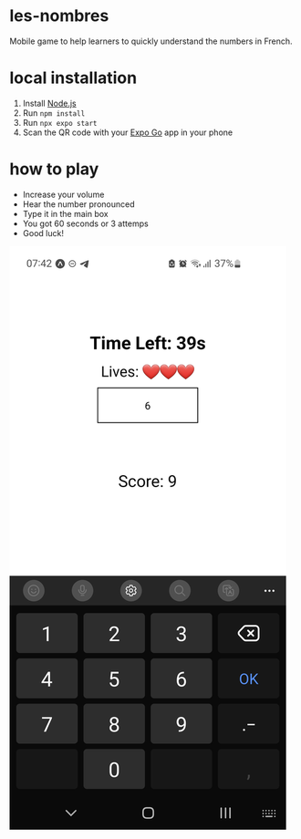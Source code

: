 # les-nombres

Mobile game to help learners to quickly understand the numbers in French.

# local installation

1. Install [Node.js](https://nodejs.org/en/download)
2. Run `npm install`
3. Run `npx expo start`
4. Scan the QR code with your [Expo Go](https://expo.dev/go) app in your phone

# how to play

- Increase your volume
- Hear the number pronounced
- Type it in the main box
- You got 60 seconds or 3 attemps
- Good luck!

![Phone screen with the game](assets/screen.jpg "Game screen")
